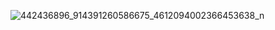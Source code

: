 
![442436896_914391260586675_4612094002366453638_n](https://github.com/user-attachments/assets/4b5fd5be-af56-494b-9982-e26db175c004)
